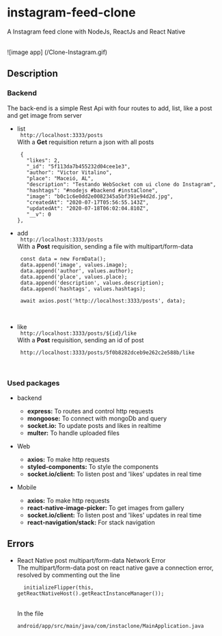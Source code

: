# instagram-feed-clone
A Instagram feed clone with NodeJs, ReactJs and React Native

<br />
![image app] (/Clone-Instagram.gif)

<br />

## Description

  ### Backend
  The back-end is a simple Rest Api with four routes to add, list, like a post and get image from server
  
  - list <br />
  ```  http://localhost:3333/posts ``` <br />
      With a **Get** requisition return a json with all posts <br />
       ```
        {
          "likes": 2,
          "_id": "5f113da7b455232d04cee1e3",
          "author": "Victor Vitalino",
          "place": "Maceió, AL",
          "description": "Testando WebSocket com ui clone do Instagram",
          "hashtags": "#nodejs #backend #instaClone",
          "image": "b0c1c6e0dd2e0082345a5bf391e94d2d.jpg",
          "createdAt": "2020-07-17T05:56:55.143Z",
          "updatedAt": "2020-07-18T06:02:04.810Z",
          "__v": 0
       },
      ```
  - add <br />
  ```  http://localhost:3333/posts ``` <br />
      With a **Post** requisition, sending a file with multipart/form-data <br />
       ```
        const data = new FormData();
        data.append('image', values.image);
        data.append('author', values.author);
        data.append('place', values.place);
        data.append('description', values.description);
        data.append('hashtags', values.hashtags);

        await axios.post('http://localhost:3333/posts', data);
      ```
      <br />
      
  - like <br />
  ```  http://localhost:3333/posts/${id}/like ``` <br />
      With a **Post** requisition, sending an id of post  <br />
       ```
        http://localhost:3333/posts/5f0b8282dceb9e262c2e588b/like
      ```
      <br />
      


### Used packages

- backend
  - **express:** To routes and control http requests
  - **mongoose:** To connect with mongoDb and query
  - **socket.io:** To update posts and likes in realtime
  - **multer:** To handle uploaded files
  
- Web
  - **axios:** To make http requests
  - **styled-components:** To style the components
  - **socket.io/client:** To listen post and 'likes' updates  in real time
  
- Mobile
  - **axios:** To make http requests
  - **react-native-image-picker:** To get images from gallery
  - **socket.io/client:** To listen post and 'likes' updates  in real time
  - **react-navigation/stack:** For stack navigation


## Errors

- React Native post multipart/form-data Network Error <br />
    The multipart/form-data post on react native gave a connection error, resolved by commenting out the line <br />
  ```
    initializeFlipper(this, getReactNativeHost().getReactInstanceManager());
  
  ``` 
  <br />
  In the file <br /> 
  
   ```  
   android/app/src/main/java/com/instaclone/MainApplication.java  
   ``` 



